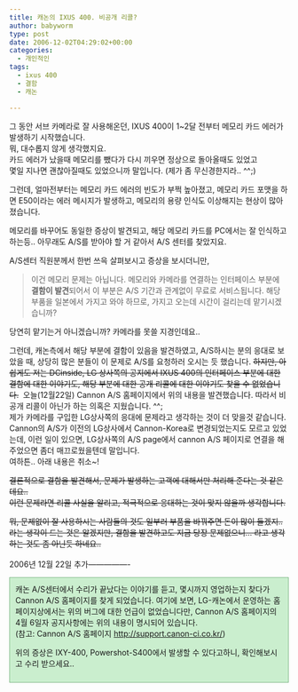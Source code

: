 ```yaml
---
title: 캐논의 IXUS 400. 비공개 리콜?
author: babyworm
type: post
date: 2006-12-02T04:29:02+00:00
categories:
  - 개인적인
tags:
  - ixus 400
  - 결함
  - 캐논

---
```

그 동안 서브 카메라로 잘 사용해온던, IXUS 400이 1~2달 전부터 메모리 카드 에러가 발생하기 시작했습니다.  
뭐, 대수롭지 않게 생각했지요.  
카드 에러가 났을때 메모리를 뺐다가 다시 끼우면 정상으로 돌아올때도 있었고  
몇일 지나면 괜찮아질때도 있었으니까 말입니다. (제가 좀 무신경한지라.. ^^;)

  


그런데, 얼마전부터는 메모리 카드 에러의 빈도가 부쩍 높아졌고, 메모리 카드 포맷을 하면 E50이라는 에러 메시지가 발생하고, 메모리의 용량 인식도 이상해지는 현상이 많아졌습니다. 

  


메모리를 바꾸어도 동일한 증상이 발견되고, 해당 메모리 카드를 PC에서는 잘 인식하고 하는등.. 아무래도 A/S를 받아야 할 거 같아서 A/S 센터를 찾았지요.

  


A/S센터 직원분께서 한번 쓰윽 살펴보시고 증상을 보시더니만, 

  


>  
> 
> 
> 이건 메모리 문제는 아닙니다. 메모리와 카메라를 연결하는 인터페이스 부분에 **결함이 발견**되어서 이 부분은 A/S 기간과 관계없이 무료로 서비스됩니다. 해당 부품을 일본에서 가지고 와야 하므로, 가지고 오는데 시간이 걸리는데 맡기시겠습니까?

  


당연히 맡기는거 아니겠습니까? 카메라를 못쓸 지경인데요.. 

  


그런데, 캐논측에서 해당 부분에 결함이 있음을 발견하였고, A/S하시는 분의 응대로 보았을 때, 상당히 많은 분들이 이 문제로 A/S를 요청하러 오시는 듯 했습니다. <STRIKE>하지만, 아쉽게도 저는 DCinside, LG 상사쪽의 공지에서 IXUS 400의 인터페이스 부분에 대한 결함에 대한 이야기도, 해당 부분에 대한 공개 리콜에 대한 이야기도 찾을 수 없었습니다.</STRIKE>&nbsp; 오늘(12월22일) Cannon A/S 홈페이지에서 위의 내용을 발견했습니다. 따라서 비공개 리콜이 아닌가 하는 의혹은 지웠습니다. ^^;  
제가 카메라를 구입한 LG상사쪽의 응대에 문제라고 생각하는 것이 더 맞을것 같습니다. Cannon의 A/S가 이전의 LG상사에서 Cannon-Korea로 변경되었는지도 모르고 있었는데, 이런 일이 있으면, LG상사쪽의 A/S page에서 cannon A/S 페이지로 연결을 해주었으면 좀더 매끄로웠을텐데 말입니다.  
여하튼.. 아래 내용은 취소~!

  


<STRIKE>결론적으로 결함을 발견해서, 문제가 발생하는 고객에 대해서만 처리해 준다는 것 같은데요..  
이런 문제라면 리콜 사실을 알리고, 적극적으로 응대하는 것이 맞지 않을까 생각합니다. </STRIKE>

  


<STRIKE>뭐, 문제없이 잘 사용하시는 사람들의 것도 일부러 부품을 바꿔주면 돈이 많이 들겠지.. 라는 생각이 드는 것은 알겠지만, 결함을 발견하고도 지금 당장 문제없으니&#8230; 라고 생각하는 것도 좀 아닌듯 하네요..  
</STRIKE>  
2006년 12월 22일 추가&#8212;&#8212;&#8212;&#8212;&#8212;-



  


<DIV style="BORDER-RIGHT: #80b888 1px solid; PADDING-RIGHT: 10px; BORDER-TOP: #80b888 1px solid; PADDING-LEFT: 10px; PADDING-BOTTOM: 10px; BORDER-LEFT: #80b888 1px solid; PADDING-TOP: 10px; BORDER-BOTTOM: #80b888 1px solid; BACKGROUND-COLOR: #caeece">
  캐논 A/S센터에서 수리가 끝났다는 이야기를 듣고, 몇시까지 영업하는지 찾다가 Cannon A/S 홈페이지를 찾게 되었습니다. 여기에 보면, LG-캐논에서 운영하는 홈페이지상에서는 위의 버그에 대한 언급이 없었습니다만, Cannon A/S 홈페이지의 4월 6일자 공지사항에는 위의 내용이 명시되어 있습니다. <br />(참고: Cannon A/S 홈페이지 <A href="http://support.canon-ci.co.kr/">http://support.canon-ci.co.kr/</A>)</p> 
  
  <p>
    위의 증상은 IXY-400, Powershot-S400에서 발생할 수 있다고하니, 확인해보시고 수리 받으세요.. <br /></DIV>
  </p>